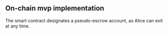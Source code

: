 ## On-chain mvp implementation

The smart contract designates a pseudo-escrow account, as Alice can exit at any time.